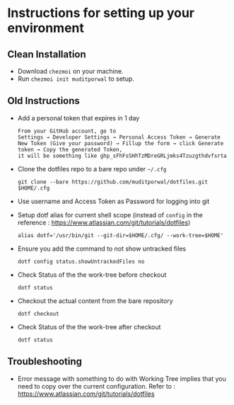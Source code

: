 # Instructions for setting up your environment

## Clean Installation
- Download `chezmoi` on your machine.
- Run `chezmoi init muditporwal` to setup.


## Old Instructions
- Add a personal token that expires in 1 day
  
  ```text
  From your GitHub account, go to 
  Settings → Developer Settings → Personal Access Token → Generate New Token (Give your password) → Fillup the form → click Generate token → Copy the generated Token,
  it will be something like ghp_sFhFsSHhTzMDreGRLjmks4Tzuzgthdvfsrta
  ```
  
- Clone the dotfiles repo to a bare repo under `~/.cfg`

  `git clone --bare https://github.com/muditporwal/dotfiles.git $HOME/.cfg`

- Use username and Access Token as Password for logging into git

- Setup dotf alias for current shell scope (instead of `config` in the reference : https://www.atlassian.com/git/tutorials/dotfiles)

  `alias dotf='/usr/bin/git --git-dir=$HOME/.cfg/ --work-tree=$HOME'`

- Ensure you add the command to not show untracked files
  
  `dotf config status.showUntrackedFiles no`

- Check Status of the the work-tree before checkout

  `dotf status`

- Checkout the actual content from the bare repository

  `dotf checkout`

- Check Status of the the work-tree after checkout

  `dotf status`
  


## Troubleshooting
- Error message with something to do with Working Tree implies that you need to copy over the current configuration. Refer to : https://www.atlassian.com/git/tutorials/dotfiles
